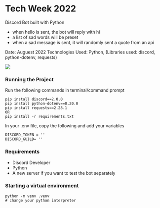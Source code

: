 # Tech Week 2022
Discord Bot built with Python
- when hello is sent, the bot will reply with hi
- a list of sad words will be preset
- when a sad message is sent, it will randomly sent a quote from an api

Date: Auguest 2022
Technologies Used: Python, (Libraries used: discord, python-dotenv, requests)

![](./images/Demo.jpg)

### Running the Project
Run the following commands in terminal/command prompt
```
pip install discord==2.0.0
pip install python-dotenv==0.20.0
pip install requests==2.28.1
OR
pip install -r requirements.txt
```
In your .env file, copy the following and add your variables
```
DISCORD_TOKEN = ''
DISCORD_GUILD= ''
```
### Requirements
- Discord Developer 
- Python 
- A new server if you want to test the bot separately 

### Starting a virtual environment
```
python -m venv .venv
# change your python interpreter
```